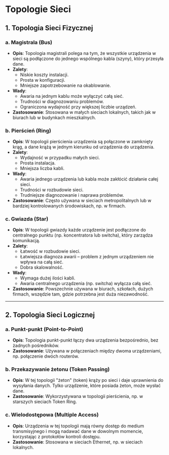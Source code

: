 # Topologie Sieci

## 1. Topologia Sieci Fizycznej

### a. Magistrala (Bus)
- **Opis**: Topologia magistrali polega na tym, że wszystkie urządzenia w sieci są podłączone do jednego wspólnego kabla (szyny), który przesyła dane.
- **Zalety**:
  - Niskie koszty instalacji.
  - Prosta w konfiguracji.
  - Mniejsze zapotrzebowanie na okablowanie.
- **Wady**:
  - Awaria na jednym kablu może wyłączyć całą sieć.
  - Trudności w diagnozowaniu problemów.
  - Ograniczona wydajność przy większej liczbie urządzeń.
- **Zastosowanie**: Stosowana w małych sieciach lokalnych, takich jak w biurach lub w budynkach mieszkalnych.

### b. Pierścień (Ring)
- **Opis**: W topologii pierścienia urządzenia są połączone w zamknięty krąg, a dane krążą w jednym kierunku od urządzenia do urządzenia.
- **Zalety**:
  - Wydajność w przypadku małych sieci.
  - Prosta instalacja.
  - Mniejsza liczba kabli.
- **Wady**:
  - Awaria jednego urządzenia lub kabla może zakłócić działanie całej sieci.
  - Trudności w rozbudowie sieci.
  - Trudniejsze diagnozowanie i naprawa problemów.
- **Zastosowanie**: Często używana w sieciach metropolitalnych lub w bardziej kontrolowanych środowiskach, np. w firmach.

### c. Gwiazda (Star)
- **Opis**: W topologii gwiazdy każde urządzenie jest podłączone do centralnego punktu (np. koncentratora lub switcha), który zarządza komunikacją.
- **Zalety**:
  - Łatwość w rozbudowie sieci.
  - Łatwiejsza diagnoza awarii – problem z jednym urządzeniem nie wpływa na całą sieć.
  - Dobra skalowalność.
- **Wady**:
  - Wymaga dużej ilości kabli.
  - Awaria centralnego urządzenia (np. switcha) wyłącza całą sieć.
- **Zastosowanie**: Powszechnie używana w biurach, szkołach, dużych firmach, wszędzie tam, gdzie potrzebna jest duża niezawodność.

---

## 2. Topologia Sieci Logicznej

### a. Punkt-punkt (Point-to-Point)
- **Opis**: Topologia punkt-punkt łączy dwa urządzenia bezpośrednio, bez żadnych pośredników.
- **Zastosowanie**: Używana w połączeniach między dwoma urządzeniami, np. połączenie dwóch routerów.

### b. Przekazywanie żetonu (Token Passing)
- **Opis**: W tej topologii "żeton" (token) krąży po sieci i daje uprawnienia do wysyłania danych. Tylko urządzenie, które posiada żeton, może wysłać dane.
- **Zastosowanie**: Wykorzystywana w topologii pierścienia, np. w starszych sieciach Token Ring.

### c. Wielodostępowa (Multiple Access)
- **Opis**: Urządzenia w tej topologii mają równy dostęp do medium transmisyjnego i mogą nadawać dane w dowolnym momencie, korzystając z protokołów kontroli dostępu.
- **Zastosowanie**: Stosowana w sieciach Ethernet, np. w sieciach lokalnych.
